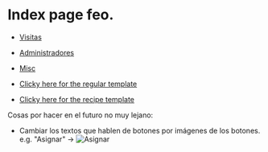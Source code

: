 # Index page feo.

* [Visitas](visitas)
* [Administradores](administradores)
* [Misc](misc)

* [Clicky here for the regular template](template)
* [Clicky here for the recipe template](recipetemplate)

Cosas por hacer en el futuro no muy lejano:

* Cambiar los textos que hablen de botones por imágenes de los botones.
e.g. "Asignar" -> ![Asignar](images/asignar.jpg)
